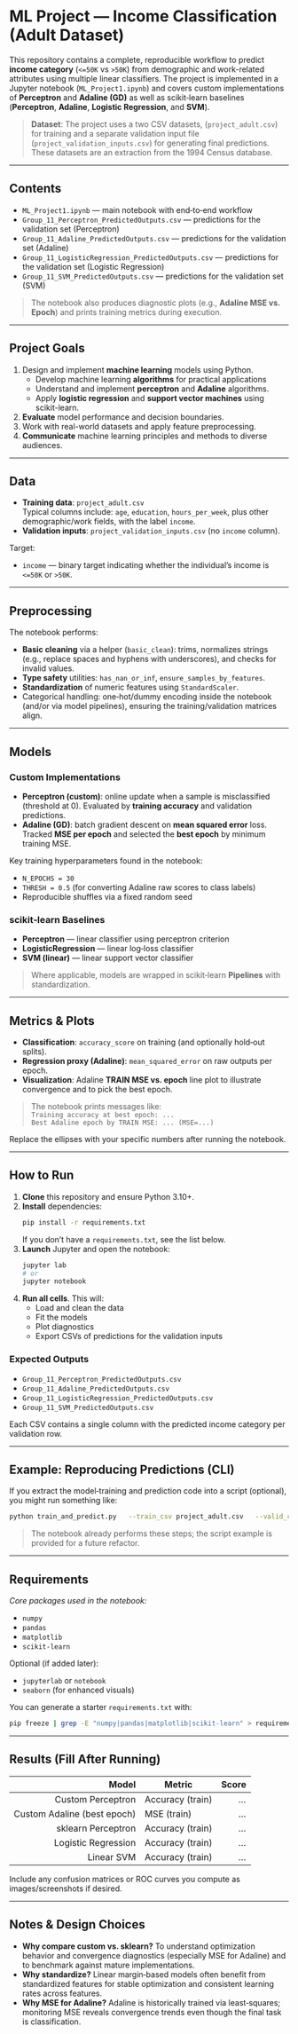 # ML Project — Income Classification (Adult Dataset)

This repository contains a complete, reproducible workflow to predict **income category** (`<=50K` vs `>50K`) from demographic and work-related attributes using multiple linear classifiers. The project is implemented in a Jupyter notebook (`ML_Project1.ipynb`) and covers custom implementations of **Perceptron** and **Adaline (GD)** as well as scikit‑learn baselines (**Perceptron**, **Adaline**, **Logistic Regression**, and **SVM**).

> **Dataset**: The project uses a two CSV datasets, (`project_adult.csv`) for training and a separate validation input file (`project_validation_inputs.csv`) for generating final predictions. These datasets are an extraction from the 1994 Census database.

---

## Contents

- `ML_Project1.ipynb` — main notebook with end‑to‑end workflow
- `Group_11_Perceptron_PredictedOutputs.csv` — predictions for the validation set (Perceptron)
- `Group_11_Adaline_PredictedOutputs.csv` — predictions for the validation set (Adaline)
- `Group_11_LogisticRegression_PredictedOutputs.csv` — predictions for the validation set (Logistic Regression)
- `Group_11_SVM_PredictedOutputs.csv` — predictions for the validation set (SVM)

> The notebook also produces diagnostic plots (e.g., **Adaline MSE vs. Epoch**) and prints training metrics during execution.

---

## Project Goals

1. Design and implement **machine learning** models using Python.
   - Develop machine learning **algorithms** for practical applications
   - Understand and implement **perceptron** and **Adaline** algorithms.
   - Apply **logistic regression** and **support vector machines** using scikit-learn.
3. **Evaluate** model performance and decision boundaries.
4. Work with real-world datasets and apply feature preprocessing.
5. **Communicate** machine learning principles and methods to diverse audiences.

---

## Data

- **Training data**: `project_adult.csv`  
  Typical columns include: `age`, `education`, `hours_per_week`, plus other demographic/work fields, with the label `income`.
- **Validation inputs**: `project_validation_inputs.csv` (no `income` column).

Target:
- `income` — binary target indicating whether the individual’s income is `<=50K` or `>50K`.

---

## Preprocessing

The notebook performs:
- **Basic cleaning** via a helper (`basic_clean`): trims, normalizes strings (e.g., replace spaces and hyphens with underscores), and checks for invalid values.
- **Type safety** utilities: `has_nan_or_inf`, `ensure_samples_by_features`.
- **Standardization** of numeric features using `StandardScaler`.
- Categorical handling: one‑hot/dummy encoding inside the notebook (and/or via model pipelines), ensuring the training/validation matrices align.

---

## Models

### Custom Implementations
- **Perceptron (custom)**: online update when a sample is misclassified (threshold at 0). Evaluated by **training accuracy** and validation predictions.
- **Adaline (GD)**: batch gradient descent on **mean squared error** loss. Tracked **MSE per epoch** and selected the **best epoch** by minimum training MSE.

Key training hyperparameters found in the notebook:
- `N_EPOCHS = 30`
- `THRESH = 0.5` (for converting Adaline raw scores to class labels)
- Reproducible shuffles via a fixed random seed

### scikit‑learn Baselines
- **Perceptron** — linear classifier using perceptron criterion
- **LogisticRegression** — linear log‑loss classifier
- **SVM (linear)** — linear support vector classifier

> Where applicable, models are wrapped in scikit‑learn **Pipelines** with standardization.

---

## Metrics & Plots

- **Classification**: `accuracy_score` on training (and optionally hold‑out splits).
- **Regression proxy (Adaline)**: `mean_squared_error` on raw outputs per epoch.
- **Visualization**: Adaline **TRAIN MSE vs. epoch** line plot to illustrate convergence and to pick the best epoch.

> The notebook prints messages like:  
> `Training accuracy at best epoch: ...`  
> `Best Adaline epoch by TRAIN MSE: ... (MSE=...)`

Replace the ellipses with your specific numbers after running the notebook.

---

## How to Run

1. **Clone** this repository and ensure Python 3.10+.
2. **Install** dependencies:
   ```bash
   pip install -r requirements.txt
   ```
   If you don’t have a `requirements.txt`, see the list below.
3. **Launch** Jupyter and open the notebook:
   ```bash
   jupyter lab
   # or
   jupyter notebook
   ```
4. **Run all cells**. This will:
   - Load and clean the data
   - Fit the models
   - Plot diagnostics
   - Export CSVs of predictions for the validation inputs

### Expected Outputs
- `Group_11_Perceptron_PredictedOutputs.csv`
- `Group_11_Adaline_PredictedOutputs.csv`
- `Group_11_LogisticRegression_PredictedOutputs.csv`
- `Group_11_SVM_PredictedOutputs.csv`

Each CSV contains a single column with the predicted income category per validation row.

---

## Example: Reproducing Predictions (CLI)

If you extract the model‑training and prediction code into a script (optional), you might run something like:

```bash
python train_and_predict.py   --train_csv project_adult.csv   --valid_csv project_validation_inputs.csv   --model perceptron   --out Group_11_Perceptron_PredictedOutputs.csv
```

> The notebook already performs these steps; the script example is provided for a future refactor.

---

## Requirements

_Core packages used in the notebook:_
- `numpy`
- `pandas`
- `matplotlib`
- `scikit-learn`

Optional (if added later):
- `jupyterlab` or `notebook`
- `seaborn` (for enhanced visuals)

You can generate a starter `requirements.txt` with:
```bash
pip freeze | grep -E "numpy|pandas|matplotlib|scikit-learn" > requirements.txt
```

---

## Results (Fill After Running)

| Model                 | Metric            | Score  |
|----------------------:|-------------------|-------:|
| Custom Perceptron     | Accuracy (train)  | _…_    |
| Custom Adaline (best epoch) | MSE (train) | _…_    |
| sklearn Perceptron    | Accuracy (train)  | _…_    |
| Logistic Regression   | Accuracy (train)  | _…_    |
| Linear SVM            | Accuracy (train)  | _…_    |

Include any confusion matrices or ROC curves you compute as images/screenshots if desired.

---

## Notes & Design Choices

- **Why compare custom vs. sklearn?** To understand optimization behavior and convergence diagnostics (especially MSE for Adaline) and to benchmark against mature implementations.
- **Why standardize?** Linear margin‑based models often benefit from standardized features for stable optimization and consistent learning rates across features.
- **Why MSE for Adaline?** Adaline is historically trained via least‑squares; monitoring MSE reveals convergence trends even though the final task is classification.

